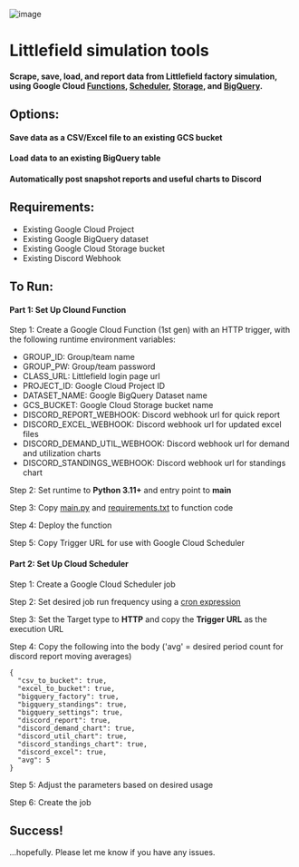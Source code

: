 ![image](https://github.com/user-attachments/assets/b127135b-f907-45c1-849b-70dd3ad9e612)

# Littlefield simulation tools
#### Scrape, save, load, and report data from Littlefield factory simulation, using Google Cloud [Functions](https://cloud.google.com/functions), [Scheduler](https://cloud.google.com/scheduler), [Storage](https://cloud.google.com/storage), and [BigQuery](https://cloud.google.com/bigquery).

## Options:
#### Save data as a CSV/Excel file to an existing GCS bucket
#### Load data to an existing BigQuery table
#### Automatically post snapshot reports and useful charts to Discord

## Requirements:
- Existing Google Cloud Project
- Existing Google BigQuery dataset
- Existing Google Cloud Storage bucket
- Existing Discord Webhook

## To Run:

#### Part 1: Set Up Clound Function
Step 1: Create a Google Cloud Function (1st gen) with an HTTP trigger, with the following runtime environment variables:
- GROUP_ID: Group/team name
- GROUP_PW: Group/team password
- CLASS_URL: Littlefield login page url
- PROJECT_ID: Google Cloud Project ID
- DATASET_NAME: Google BigQuery Dataset name
- GCS_BUCKET: Google Cloud Storage bucket name
- DISCORD_REPORT_WEBHOOK: Discord webhook url for quick report
- DISCORD_EXCEL_WEBHOOK: Discord webhook url for updated excel files
- DISCORD_DEMAND_UTIL_WEBHOOK: Discord webhook url for demand and utilization charts
- DISCORD_STANDINGS_WEBHOOK: Discord webhook url for standings chart

Step 2: Set runtime to **Python 3.11+** and entry point to **main**

Step 3: Copy [main.py](main.py) and [requirements.txt](requirements.txt) to function code

Step 4: Deploy the function

Step 5: Copy Trigger URL for use with Google Cloud Scheduler

#### Part 2: Set Up Cloud Scheduler
Step 1: Create a Google Cloud Scheduler job

Step 2: Set desired job run frequency using a [cron expression](https://crontab.guru/)

Step 3: Set the Target type to **HTTP** and copy the **Trigger URL** as the execution URL

Step 4: Copy the following into the body ('avg' = desired period count for discord report moving averages)
```
{
  "csv_to_bucket": true,
  "excel_to_bucket": true,
  "bigquery_factory": true,
  "bigquery_standings": true,
  "bigquery_settings": true,
  "discord_report": true,
  "discord_demand_chart": true,
  "discord_util_chart": true,
  "discord_standings_chart": true,
  "discord_excel": true,
  "avg": 5
}
```

Step 5: Adjust the parameters based on desired usage

Step 6: Create the job

## Success!
...hopefully. Please let me know if you have any issues.







